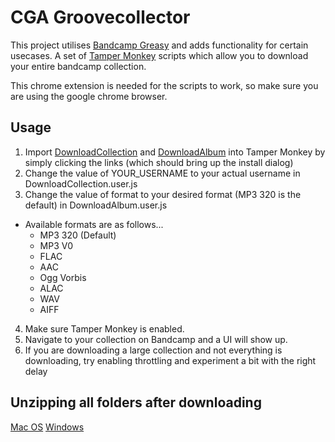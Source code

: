# CGA Groovecollector
This project utilises [Bandcamp Greasy](https://github.com/RyanBluth/Bandcamp-Greasy) and adds functionality for certain usecases.
A set of [Tamper Monkey](https://chrome.google.com/webstore/detail/tampermonkey/dhdgffkkebhmkfjojejmpbldmpobfkfo) scripts which allow you to download your entire bandcamp collection.

This chrome extension is needed for the scripts to work, so make sure you are using the google chrome browser.


## Usage
1. Import [DownloadCollection](https://github.com/joostflick/cga-groovecollector/raw/master/DownloadCollection.user.js) and [DownloadAlbum](https://github.com/joostflick/cga-groovecollector/raw/master/DownloadAlbum.user.js) into Tamper Monkey by simply clicking the links (which should bring up the install dialog)
2. Change the value of YOUR_USERNAME to your actual username in DownloadCollection.user.js
3. Change the value of format to your desired format (MP3 320 is the default) in DownloadAlbum.user.js
  - Available formats are as follows...
    - MP3 320 (Default)
    - MP3 V0
    - FLAC
    - AAC
    - Ogg Vorbis
    - ALAC
    - WAV
    - AIFF
4. Make sure Tamper Monkey is enabled.
5. Navigate to your collection on Bandcamp and a UI will show up.
6. If you are downloading a large collection and not everything is downloading, try enabling throttling and experiment a bit with the right delay

## Unzipping all folders after downloading
[Mac OS](https://github.com/RyanBluth/Bandcamp-Greasy)
[Windows](https://www.7-zip.org/)